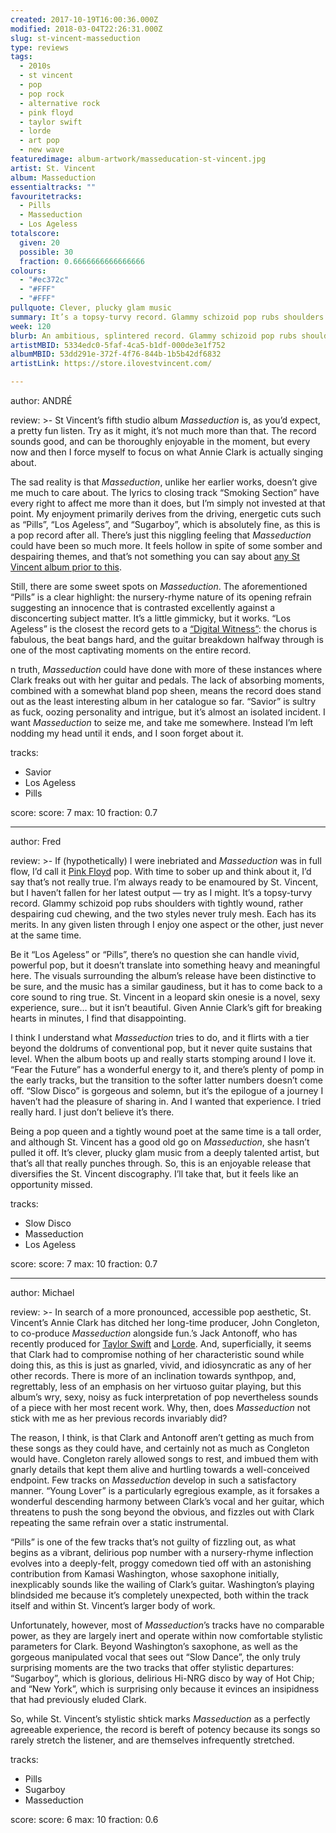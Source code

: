 ```yaml
---
created: 2017-10-19T16:00:36.000Z
modified: 2018-03-04T22:26:31.000Z
slug: st-vincent-masseduction
type: reviews
tags:
  - 2010s
  - st vincent
  - pop
  - pop rock
  - alternative rock
  - pink floyd
  - taylor swift
  - lorde
  - art pop
  - new wave
featuredimage: album-artwork/masseducation-st-vincent.jpg
artist: St. Vincent
album: Masseduction
essentialtracks: ""
favouritetracks:
  - Pills
  - Masseduction
  - Los Ageless
totalscore:
  given: 20
  possible: 30
  fraction: 0.6666666666666666
colours:
  - "#ec372c"
  - "#FFF"
  - "#FFF"
pullquote: Clever, plucky glam music
summary: It’s a topsy-turvy record. Glammy schizoid pop rubs shoulders with tightly wound, rather despairing cud chewing, and the two styles never truly mesh. Each has its merits. In any given listen through I enjoy one aspect or the other, just never at the same time.
week: 120
blurb: An ambitious, splintered record. Glammy schizoid pop rubs shoulders with tightly wound, rather despairing cud chewing, but the two styles never truly mesh.
artistMBID: 5334edc0-5faf-4ca5-b1df-000de3e1f752
albumMBID: 53dd291e-372f-4f76-844b-1b5b42df6832
artistLink: https://store.ilovestvincent.com/

---
```


author: ANDRÉ

review: >-
  St Vincent’s fifth studio album *Masseduction* is, as you’d expect, a pretty fun listen. Try as it might, it’s not much more than that. The record sounds good, and can be thoroughly enjoyable in the moment, but every now and then I force myself to focus on what Annie Clark is actually singing about.

  The sad reality is that *Masseduction*, unlike her earlier works, doesn’t give me much to care about. The lyrics to closing track “Smoking Section” have every right to affect me more than it does, but I’m simply not invested at that point. My enjoyment primarily derives from the driving, energetic cuts such as “Pills”, “Los Ageless”, and “Sugarboy”, which is absolutely fine, as this is a pop record after all. There’s just this niggling feeling that *Masseduction* could have been so much more. It feels hollow in spite of some somber and despairing themes, and that’s not something you can say about [any St Vincent album prior to this](/reviews/st-vincent-st-vincent/).

  Still, there are some sweet spots on *Masseduction*. The aforementioned “Pills” is a clear highlight: the nursery-rhyme nature of its opening refrain suggesting an innocence that is contrasted excellently against a disconcerting subject matter. It’s a little gimmicky, but it works. “Los Ageless” is the closest the record gets to a [“Digital Witness”](https://www.youtube.com/watch?v=mVAxUMuhz98): the chorus is fabulous, the beat bangs hard, and the guitar breakdown halfway through is one of the most captivating moments on the entire record.

  n truth, *Masseduction* could have done with more of these instances where Clark freaks out with her guitar and pedals. The lack of absorbing moments, combined with a somewhat bland pop sheen, means the record does stand out as the least interesting album in her catalogue so far. “Savior” is sultry as fuck, oozing personality and intrigue, but it’s almost an isolated incident. I want *Masseduction* to seize me, and take me somewhere. Instead I’m left nodding my head until it ends, and I soon forget about it.

tracks:
  - Savior
  - ­­Los Ageless
  - ­­Pills

score:
  score: 7
  max: 10
  fraction: 0.7

---
author: Fred

review: >-
  If (hypothetically) I were inebriated and *Masseduction* was in full flow, I’d call it [Pink Floyd](/reviews/pink-floyd-the-dark-side-of-the-moon/) pop. With time to sober up and think about it, I’d say that’s not really true. I’m always ready to be enamoured by St. Vincent, but I haven’t fallen for her latest output — try as I might. It’s a topsy-turvy record. Glammy schizoid pop rubs shoulders with tightly wound, rather despairing cud chewing, and the two styles never truly mesh. Each has its merits. In any given listen through I enjoy one aspect or the other, just never at the same time.

  Be it “Los Ageless” or “Pills”, there’s no question she can handle vivid, powerful pop, but it doesn’t translate into something heavy and meaningful here. The visuals surrounding the album’s release have been distinctive to be sure, and the music has a similar gaudiness, but it has to come back to a core sound to ring true. St. Vincent in a leopard skin onesie is a novel, sexy experience, sure… but it isn’t beautiful. Given Annie Clark’s gift for breaking hearts in minutes, I find that disappointing.

  I think I understand what *Masseduction* tries to do, and it flirts with a tier beyond the doldrums of conventional pop, but it never quite sustains that level. When the album boots up and really starts stomping around I love it. “Fear the Future” has a wonderful energy to it, and there’s plenty of pomp in the early tracks, but the transition to the softer latter numbers doesn’t come off. “Slow Disco” is gorgeous and solemn, but it’s the epilogue of a journey I haven’t had the pleasure of sharing in. And I wanted that experience. I tried really hard. I just don’t believe it’s there.

  Being a pop queen and a tightly wound poet at the same time is a tall order, and although St. Vincent has a good old go on *Masseduction*, she hasn’t pulled it off. It’s clever, plucky glam music from a deeply talented artist, but that’s all that really punches through. So, this is an enjoyable release that diversifies the St. Vincent discography. I’ll take that, but it feels like an opportunity missed.

tracks:
  - Slow Disco
  - ­­Masseduction
  - ­­Los Ageless

score:
  score: 7
  max: 10
  fraction: 0.7

---
author: Michael

review: >-
  In search of a more pronounced, accessible pop aesthetic, St. Vincent’s Annie Clark has ditched her long-time producer, John Congleton, to co-produce *Masseduction* alongside fun.’s Jack Antonoff, who has recently produced for [Taylor Swift](/reviews/taylor-swift-lover/) and [Lorde](/listening-parties/lorde-melodrama/>). And, superficially, it seems that Clark had to compromise nothing of her characteristic sound while doing this, as this is just as gnarled, vivid, and idiosyncratic as any of her other records. There is more of an inclination towards synthpop, and, regrettably, less of an emphasis on her virtuoso guitar playing, but this album’s wry, sexy, noisy as fuck interpretation of pop nevertheless sounds of a piece with her most recent work. Why, then, does *Masseduction* not stick with me as her previous records invariably did?

  The reason, I think, is that Clark and Antonoff aren’t getting as much from these songs as they could have, and certainly not as much as Congleton would have. Congleton rarely allowed songs to rest, and imbued them with gnarly details that kept them alive and hurtling towards a well-conceived endpoint. Few tracks on *Masseduction* develop in such a satisfactory manner. “Young Lover” is a particularly egregious example, as it forsakes a wonderful descending harmony between Clark’s vocal and her guitar, which threatens to push the song beyond the obvious, and fizzles out with Clark repeating the same refrain over a static instrumental.

  “Pills” is one of the few tracks that’s not guilty of fizzling out, as what begins as a vibrant, delirious pop number with a nursery-rhyme inflection evolves into a deeply-felt, proggy comedown tied off with an astonishing contribution from Kamasi Washington, whose saxophone initially, inexplicably sounds like the wailing of Clark’s guitar. Washington’s playing blindsided me because it’s completely unexpected, both within the track itself and within St. Vincent’s larger body of work.

  Unfortunately, however, most of *Masseduction*’s tracks have no comparable power, as they are largely inert and operate within now comfortable stylistic parameters for Clark. Beyond Washington’s saxophone, as well as the gorgeous manipulated vocal that sees out “Slow Dance”, the only truly surprising moments are the two tracks that offer stylistic departures: “Sugarboy”, which is glorious, delirious Hi-NRG disco by way of Hot Chip; and “New York”, which is surprising only because it evinces an insipidness that had previously eluded Clark.

  So, while St. Vincent’s stylistic shtick marks *Masseduction* as a perfectly agreeable experience, the record is bereft of potency because its songs so rarely stretch the listener, and are themselves infrequently stretched.

tracks:
  - Pills
  - ­­Sugarboy
  - ­­Masseduction

score:
  score: 6
  max: 10
  fraction: 0.6
